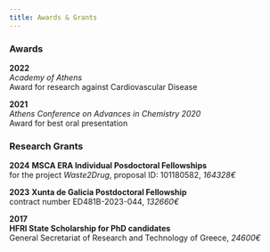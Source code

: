 ```yaml
---
title: Awards & Grants
---
```



### Awards

**2022**  
_Academy of Athens_   
Award for research against Cardiovascular Disease 

**2021**  
_Athens Conference on Advances in Chemistry 2020_    
Award for best oral presentation

### Research Grants


**2024**
**MSCA ERA Individual Posdoctoral Fellowships**   
for the project *_Waste2Drug_*, proposal ID: 101180582, _164328€_

**2023**
**Xunta de Galicia Postdoctoral Fellowship**    
contract number ED481B-2023-044, _132660€_

**2017**   
**HFRI State Scholarship for PhD candidates**   
General Secretariat of Research and Technology of Greece, _24600€_


